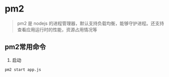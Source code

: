 # pm2
>pm2 是 nodejs 的进程管理器，默认支持负载均衡，能够守护进程。还支持查看应用运行时的性能，资源占用情况等

## pm2常用命令
1. 启动
```
pm2 start app.js
```